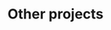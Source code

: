 ---
# An instance of the About widget.
# Documentation: https://docs.hugoblox.com/page-builder/
widget: accomplishments

# Activate this widget? true/false
active: true

# This file represents a page section.
headless: true

# Order that this section appears on the page.
weight: 10

title: Other projects

---